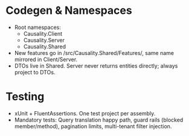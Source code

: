# Codegen & Namespaces
- Root namespaces:
  - Causality.Client
  - Causality.Server
  - Causality.Shared
- New features go in /src/Causality.Shared/Features/<Name>, same name mirrored in Client/Server.
- DTOs live in Shared. Server never returns entities directly; always project to DTOs.

# Testing
- xUnit + FluentAssertions. One test project per assembly.
- Mandatory tests: Query translation happy path, guard rails (blocked member/method), pagination limits, multi-tenant filter injection.
